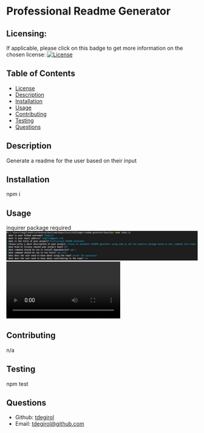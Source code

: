 # Professional Readme Generator

  <a id="license"></a>
  ## Licensing:
  If applicable, please click on this badge to get more information on the chosen license:
  [![License](https://img.shields.io/badge/license-MIT-blue)](https://opensource.org/licenses/MIT)

  ## Table of Contents
  - [License](#license)
  - [Description](#description)
  - [Installation](#install)
  - [Usage](#usage)
  - [Contributing](#contributions)
  - [Testing](#tests)
  - [Questions](#questions)

  <a id="description"></a>
  ## Description
  Generate a readme for the user based on their input

  <a id="install"></a>
  ## Installation 
  npm i

  <a id="usage"></a>
  ## Usage 
  inquirer package required
  ![Media-Queries-Image](./utils/usage-image.jpg)
  ![Media-Queries-Video](./utils/video.webm)

  <a id="contributions"></a>
  ## Contributing
  n/a

  <a id="tests"></a>
  ## Testing
  npm test

  <a id="questions"></a>
  ## Questions 
  - Github: [tdegirol](https://github.com/tdegirol)
  - Email: tdegirol@github.com
